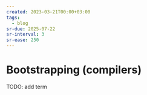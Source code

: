 ```yaml
---
created: 2023-03-21T00:00+03:00
tags:
  - blog
sr-due: 2025-07-22
sr-interval: 3
sr-ease: 250
---
```


# Bootstrapping (compilers)

TODO: add term
